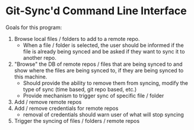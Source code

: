 # Git-Sync'd Command Line Interface

Goals for this program:
1. Browse local files / folders to add to a remote repo. 
    - When a file / folder is selected, the user should be informed if the file is already being synced and be asked if they want to sync it to another repo.
2. "Browse" the DB of remote repos / files that are being synced to and show where the files are being synced to, if they are being synced to this machine.
    - Should provide the ability to remove them from syncing, modify the type of sync (time based, git repo based, etc.)
    - Provide mechanism to trigger sync of specific file / folder
3. Add / remove remote repos
4. Add / remove credentials for remote repos
    - removal of credentials should warn user of what will stop syncing
5. Trigger the syncing of files / folders / remote repos